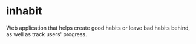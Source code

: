 # inhabit
Web application that helps create good habits or leave bad habits behind, as well as track users' progress.
